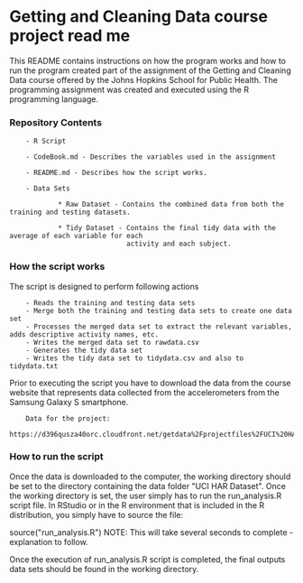 # Getting and Cleaning Data course project read me  

This README contains instructions on how the program works and how to run the program created part of the assignment of the Getting and Cleaning Data course offered by the Johns Hopkins School for Public Health. The programming assignment was created and executed using the R programming language. 

### Repository Contents  
        - R Script
        
        - CodeBook.md - Describes the variables used in the assignment

        - README.md - Describes how the script works. 
        
        - Data Sets
        
                * Raw Dataset - Contains the combined data from both the training and testing datasets. 
                
                * Tidy Dataset - Contains the final tidy data with the average of each variable for each 
                                 activity and each subject.
        

### How the script works

The script is designed to perform following actions

        - Reads the training and testing data sets
        - Merge both the training and testing data sets to create one data set 
        - Processes the merged data set to extract the relevant variables, adds descriptive activity names, etc.
        - Writes the merged data set to rawdata.csv
        - Generates the tidy data set
        - Writes the tidy data set to tidydata.csv and also to tidydata.txt
        
Prior to executing the script you have to download the data from the course website that represents data collected from the accelerometers from the Samsung Galaxy S smartphone.

        Data for the project: 
        https://d396qusza40orc.cloudfront.net/getdata%2Fprojectfiles%2FUCI%20HAR%20Dataset.zip

### How to run the script

Once the data is downloaded to the computer, the working directory should be set to the directory containing the data folder "UCI HAR Dataset". Once the working directory is set, the user simply has to run the run_analysis.R script file. In RStudio or in the R environment that is included in the R distribution, you simply have to source the file:

source("run_analysis.R")
NOTE: This will take several seconds to complete - explanation to follow.

Once the execution of run_analysis.R script is completed, the final outputs data sets should be found in the working directory.